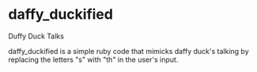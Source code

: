 # daffy_duckified
Duffy Duck Talks

daffy_duckified is a simple ruby code that mimicks daffy duck's talking  by replacing the letters "s" with "th" 
in the user's input.

